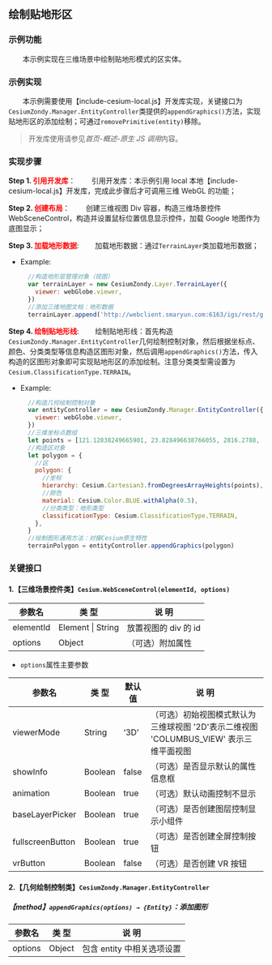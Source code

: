 ## 绘制贴地形区

### 示例功能

&ensp;&ensp;&ensp;&ensp;本示例实现在三维场景中绘制贴地形模式的区实体。

### 示例实现

&ensp;&ensp;&ensp;&ensp;本示例需要使用【include-cesium-local.js】开发库实现，关键接口为`CesiumZondy.Manager.EntityController`类提供的`appendGraphics()`方法，实现贴地形区的添加绘制；可通过`removePrimitive(entity)`移除。

> 开发库使用请参见*首页-概述-原生 JS 调用*内容。

### 实现步骤

**Step 1. <font color=red>引用开发库</font>**：
&ensp;&ensp;&ensp;&ensp;引用开发库：本示例引用 local 本地【include-cesium-local.js】开发库，完成此步骤后才可调用三维 WebGL 的功能；

**Step 2. <font color=red>创建布局</font>**：
&ensp;&ensp;&ensp;&ensp;创建三维视图 Div 容器，构造三维场景控件 WebSceneControl，构造并设置鼠标位置信息显示控件，加载 Google 地图作为底图显示；

**Step 3. <font color=red>加载地形数据</font>**:
&ensp;&ensp;&ensp;&ensp;加载地形数据：通过`TerrainLayer`类加载地形数据；

- Example:
  ```javascript
    //构造地形层管理对象（视图）
    var terrainLayer = new CesiumZondy.Layer.TerrainLayer({
      viewer: webGlobe.viewer,
    })
    //添加三维地图文档：地形数据
    terrainLayer.append('http://webclient.smaryun.com:6163/igs/rest/g3d/terrain', {})
  ```

**Step 4. <font color=red>绘制贴地形线</font>**:
&ensp;&ensp;&ensp;&ensp;绘制贴地形线：首先构造`CesiumZondy.Manager.EntityController`几何绘制控制对象，然后根据坐标点、颜色、分类类型等信息构造区图形对象，然后调用`appendGraphics()`方法，传入构造的区图形对象即可实现贴地形区的添加绘制。注意分类类型需设置为`Cesium.ClassificationType.TERRAIN`。

- Example:
  ```javascript
    //构造几何绘制控制对象
    var entityController = new CesiumZondy.Manager.EntityController({
      viewer: webGlobe.viewer,
    })
    //三维坐标点数组
    let points = [121.12838249665901, 23.828496638766055, 2816.2788, 121.150053294749, 23.82435802607214, 2584.9714, 121.14258923767652, 23.8125039217518, 2197.3468, 121.11461042047392, 23.809568499354498, 2405.1721]
    //构造区对象
    let polygon = {
      //区
      polygon: {
        //坐标
        hierarchy: Cesium.Cartesian3.fromDegreesArrayHeights(points),
        //颜色
        material: Cesium.Color.BLUE.withAlpha(0.5),
        //分类类型：地形类型
        classificationType: Cesium.ClassificationType.TERRAIN,
      },
    }
    //绘制图形通用方法：对接Cesium原生特性
    terrainPolygon = entityController.appendGraphics(polygon)
  ```

### 关键接口

#### 1.【三维场景控件类】`Cesium.WebSceneControl(elementId, options)`

| 参数名    | 类 型             | 说 明                |
| --------- | ----------------- | -------------------- |
| elementId | Element \| String | 放置视图的 div 的 id |
| options   | Object            | （可选）附加属性     |

- `options`属性主要参数

| 参数名           | 类 型   | 默认值 | 说 明                                                                                  |
| ---------------- | ------- | ------ | -------------------------------------------------------------------------------------- |
| viewerMode       | String  | ‘3D’   | （可选）初始视图模式默认为三维球视图 '2D'表示二维视图 'COLUMBUS_VIEW' 表示三维平面视图 |
| showInfo         | Boolean | false  | （可选）是否显示默认的属性信息框                                                       |
| animation        | Boolean | true   | （可选）默认动画控制不显示                                                             |
| baseLayerPicker  | Boolean | true   | （可选）是否创建图层控制显示小组件                                                     |
| fullscreenButton | Boolean | true   | （可选）是否创建全屏控制按钮                                                           |
| vrButton         | Boolean | false  | （可选）是否创建 VR 按钮                                                               |

#### 2.【几何绘制控制类】`CesiumZondy.Manager.EntityController`

##### 【method】`appendGraphics(options) → {Entity}`：添加图形

| 参数名  | 类 型  | 说 明                      |
| ------- | ------ | -------------------------- |
| options | Object | 包含 entity 中相关选项设置 |
